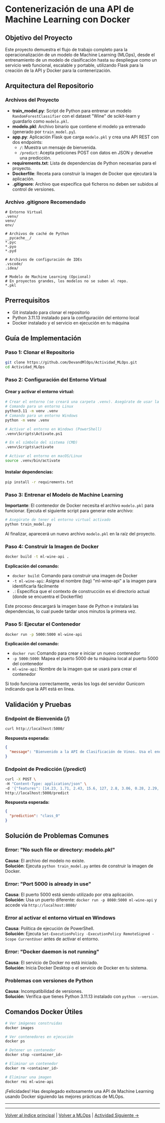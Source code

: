 # Contenerización de una API de Machine Learning con Docker

## Objetivo del Proyecto

Este proyecto demuestra el flujo de trabajo completo para la operacionalización de un modelo de Machine Learning (MLOps), desde el entrenamiento de un modelo de clasificación hasta su despliegue como un servicio web funcional, escalable y portable, utilizando Flask para la creación de la API y Docker para la contenerización.

## Arquitectura del Repositorio

### Archivos del Proyecto

- **train_model.py**: Script de Python para entrenar un modelo `RandomForestClassifier` con el dataset "Wine" de scikit-learn y guardarlo como `modelo.pkl`.
- **modelo.pkl**: Archivo binario que contiene el modelo ya entrenado (generado por `train_model.py`).
- **app.py**: Aplicación Flask que carga `modelo.pkl` y crea una API REST con dos endpoints:
  - `/`: Muestra un mensaje de bienvenida.
  - `/predict`: Acepta peticiones POST con datos en JSON y devuelve una predicción.
- **requirements.txt**: Lista de dependencias de Python necesarias para el proyecto.
- **Dockerfile**: Receta para construir la imagen de Docker que ejecutará la aplicación.
- **.gitignore**: Archivo que especifica qué ficheros no deben ser subidos al control de versiones.

### Archivo .gitignore Recomendado

```plaintext
# Entorno Virtual
.venv/
venv/
env/

# Archivos de caché de Python
__pycache__/
*.pyc
*.pyo
*.pyd

# Archivos de configuración de IDEs
.vscode/
.idea/

# Modelo de Machine Learning (Opcional)
# En proyectos grandes, los modelos no se suben al repo.
*.pkl
```

## Prerrequisitos

- Git instalado para clonar el repositorio
- Python 3.11.13 instalado para la configuración del entorno local
- Docker instalado y el servicio en ejecución en tu máquina

## Guía de Implementación

### Paso 1: Clonar el Repositorio

```bash
git clone https://github.com/DevandMlOps/Actividad_MLOps.git
cd Actividad_MLOps
```

### Paso 2: Configuración del Entorno Virtual

#### Crear y activar el entorno virtual:

```bash
# Crear el entorno (se creará una carpeta .venv). Asegúrate de usar la versión de Python 3.11.13
# Comando para un entorno Linux
python3.11 -m venv .venv
# Comando para un entorno Windows
python -m venv .venv

# Activar el entorno en Windows (PowerShell)
.venv\Scripts\Activate.ps1

# En el símbolo del sistema (CMD)
.venv\Scripts\activate

# Activar el entorno en macOS/Linux
source .venv/bin/activate
```

#### Instalar dependencias:

```bash
pip install -r requirements.txt
```

### Paso 3: Entrenar el Modelo de Machine Learning

**Importante**: El contenedor de Docker necesita el archivo `modelo.pkl` para funcionar. Ejecuta el siguiente script para generar este archivo:

```bash
# Asegúrate de tener el entorno virtual activado
python train_model.py
```

Al finalizar, aparecerá un nuevo archivo `modelo.pkl` en la raíz del proyecto.

### Paso 4: Construir la Imagen de Docker

```bash
docker build -t ml-wine-api .
```

**Explicación del comando:**
- `docker build`: Comando para construir una imagen de Docker
- `-t ml-wine-api`: Asigna el nombre (tag) "ml-wine-api" a la imagen para identificarla fácilmente
- `.`: Especifica que el contexto de construcción es el directorio actual (donde se encuentra el Dockerfile)

Este proceso descargará la imagen base de Python e instalará las dependencias, lo cual puede tardar unos minutos la primera vez.

### Paso 5: Ejecutar el Contenedor

```bash
docker run -p 5000:5000 ml-wine-api
```

**Explicación del comando:**
- `docker run`: Comando para crear e iniciar un nuevo contenedor
- `-p 5000:5000`: Mapea el puerto 5000 de tu máquina local al puerto 5000 del contenedor
- `ml-wine-api`: Nombre de la imagen que se usará para crear el contenedor

Si todo funciona correctamente, verás los logs del servidor Gunicorn indicando que la API está en línea.

## Validación y Pruebas

### Endpoint de Bienvenida (/)

```bash
curl http://localhost:5000/
```

**Respuesta esperada:**
```json
{
  "message": "Bienvenido a la API de Clasificación de Vinos. Usa el endpoint /predict para obtener una predicción."
}
```

### Endpoint de Predicción (/predict)

```bash
curl -X POST \
-H "Content-Type: application/json" \
-d '{"features": [14.23, 1.71, 2.43, 15.6, 127, 2.8, 3.06, 0.28, 2.29, 5.64, 1.04, 3.92, 1065]}' \
http://localhost:5000/predict
```

**Respuesta esperada:**
```json
{
  "prediction": "class_0"
}
```

## Solución de Problemas Comunes

### Error: "No such file or directory: modelo.pkl"
**Causa**: El archivo del modelo no existe.  
**Solución**: Ejecuta `python train_model.py` antes de construir la imagen de Docker.

### Error: "Port 5000 is already in use"
**Causa**: El puerto 5000 está siendo utilizado por otra aplicación.  
**Solución**: Usa un puerto diferente: `docker run -p 8080:5000 ml-wine-api` y accede vía `http://localhost:8080/`

### Error al activar el entorno virtual en Windows
**Causa**: Política de ejecución de PowerShell.  
**Solución**: Ejecuta `Set-ExecutionPolicy -ExecutionPolicy RemoteSigned -Scope CurrentUser` antes de activar el entorno.

### Error: "Docker daemon is not running"
**Causa**: El servicio de Docker no está iniciado.  
**Solución**: Inicia Docker Desktop o el servicio de Docker en tu sistema.

### Problemas con versiones de Python
**Causa**: Incompatibilidad de versiones.  
**Solución**: Verifica que tienes Python 3.11.13 instalado con `python --version`.

## Comandos Docker Útiles

```bash
# Ver imágenes construidas
docker images

# Ver contenedores en ejecución
docker ps

# Detener un contenedor
docker stop <container_id>

# Eliminar un contenedor
docker rm <container_id>

# Eliminar una imagen
docker rmi ml-wine-api
```

¡Felicidades! Has desplegado exitosamente una API de Machine Learning usando Docker siguiendo las mejores prácticas de MLOps.

---

---
[Volver al índice principal](../../README.md) | [Volver a MLOps](../README.md) | [Actividad Siguiente →](../Actividad_3_Despliegue_Automatizado/README.md)